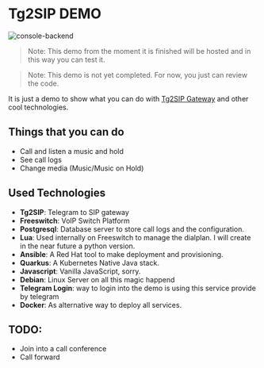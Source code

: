 Tg2SIP DEMO
===========

![console-backend](https://github.com/hectorvent/tg2sip-demo/workflows/Build%20Tg2SIP%20Demo%20WebConsole/badge.svg)

> Note: This demo from the moment it is finished will be hosted and in this way you can test it.

> Note: This demo is not yet completed. For now, you just can review the code.

It is just a demo to show what you can do with [Tg2SIP Gateway](https://github.com/hectorvent/tg2sip) and other cool technologies.

## Things that you can do

- Call and listen a music and hold
- See call logs
- Change media (Music/Music on Hold)

## Used Technologies

* **Tg2SIP**: Telegram to SIP gateway
* **Freeswitch**: VoIP Switch Platform
* **Postgresql**: Database server to store call logs and the configuration.
* **Lua**: Used internally on Freeswitch to manage the dialplan. I will create in the near future a python version.
* **Ansible**: A Red Hat tool to make deployment and provisioning.
* **Quarkus**: A Kubernetes Native Java stack.
* **Javascript**: Vanilla JavaScript, sorry.
* **Debian**: Linux Server on all this magic happend
* **Telegram Login**: way to login into the demo is using this service provide by telegram
* **Docker**: As alternative way to deploy all services.

## TODO:

* Join into a call conference
* Call forward
